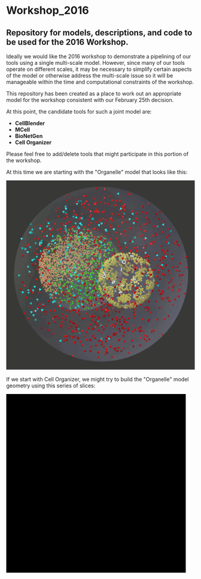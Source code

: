 # Workshop_2016
## Repository for models, descriptions, and code to be used for the 2016 Workshop.

Ideally we would like the 2016 workshop to demonstrate a pipelining of our tools using a single multi-scale model. However, since many of our tools operate on different scales, it may be necessary to simplify certain aspects of the model or otherwise address the multi-scale issue so it will be manageable within the time and computational constraints of the workshop.

This repository has been created as a place to work out an appropriate model for the workshop consistent with our February 25th decision.

At this point, the candidate tools for such a joint model are:

* **CellBlender**
* **MCell**
* **BioNetGen**
* **Cell Organizer**

Please feel free to add/delete tools that might participate in this portion of the workshop.

At this time we are starting with the "Organelle" model that looks like this:

![Organelle Model](organelle_mcell.gif?raw=true "Organelle Model")

If we start with Cell Organizer, we might try to build the "Organelle" model geometry using this series of slices:

![Organelle Slices](organelle_fill.gif?raw=true "Organelle Slices")
